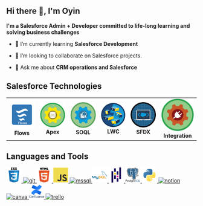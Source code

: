 ## Hi there 👋, I'm Oyin

**I'm a Salesforce Admin + Developer committed to life-long learning and solving business challenges**

- 🌱 I’m currently learning **Salesforce Development**
  
- 👯 I’m looking to collaborate on Salesforce projects.
  
- 💬 Ask me about **CRM operations and Salesforce**

## Salesforce Technologies


<table width="100%" style="border:0px;">
<tr style="border:0px;" >
  <td align="center" style="border:0px;">
      <img src="images/1_ck_ePugEOJgL4b0wBW-6mg.png" alt="Flow" style="width: 100px;"/>
      <br>
      <b>Flows</b>
  </td>
  <td align="center" style="border:0px;"><img src="images/fab27840d343cc13934e9cf1f4a41dbc_badge.webp" alt="Apex" style="width: 100px;"/><br><b>Apex</b></td>
   <td align="center" style="border:0px;"><img src="images/04607670444dbbe5aac7e77bc03c4fd1_badge.webp" alt="SOQL" style="width: 100px;"/><br><b>SOQL</b></td>
  <td align="center" style="border:0px;"><img src="images/v1549910120-trailhead_module_lightning-web-components-basics_jtkkt7.png" alt="LWC" style="width: 100px;"/><br><b>LWC</b></td>
  <td align="center" style="border:0px;"><img src="images/360c9a8c1ec8bff2fb3ea62215c09252_badge.webp" alt="SFDX" style="width: 100px;"/><br><b>SFDX</b></td>
 
  <td align="center" style="border:0px;"><img src="images/06d0e8f1f5b59f14d070f0f6e86dc5bd_badge.webp" alt="Integration" style="width: 100px;"/><br><b>Integration</b></td>
</tr>
</table>

## Languages and Tools
<p align="left"> <a href="https://www.w3schools.com/css/" target="_blank" rel="noreferrer"> <img src="https://raw.githubusercontent.com/devicons/devicon/master/icons/css3/css3-original-wordmark.svg" alt="css3" width="40" height="40"/> </a> <a href="https://git-scm.com/" target="_blank" rel="noreferrer"> <img src="https://www.vectorlogo.zone/logos/git-scm/git-scm-icon.svg" alt="git" width="40" height="40"/> </a> <a href="https://www.w3.org/html/" target="_blank" rel="noreferrer"> <img src="https://raw.githubusercontent.com/devicons/devicon/master/icons/html5/html5-original-wordmark.svg" alt="html5" width="40" height="40"/> </a> <a href="https://developer.mozilla.org/en-US/docs/Web/JavaScript" target="_blank" rel="noreferrer"> <img src="https://raw.githubusercontent.com/devicons/devicon/master/icons/javascript/javascript-original.svg" alt="javascript" width="40" height="40"/> </a>  <a href="https://www.microsoft.com/en-us/sql-server" target="_blank" rel="noreferrer"> <img src="https://www.svgrepo.com/show/303229/microsoft-sql-server-logo.svg" alt="mssql" width="40" height="40"/> </a> <a href="https://www.mysql.com/" target="_blank" rel="noreferrer"> <img src="https://raw.githubusercontent.com/devicons/devicon/master/icons/mysql/mysql-original-wordmark.svg" alt="mysql" width="40" height="40"/> </a> <a href="https://pandas.pydata.org/" target="_blank" rel="noreferrer"> <img src="https://raw.githubusercontent.com/devicons/devicon/2ae2a900d2f041da66e950e4d48052658d850630/icons/pandas/pandas-original.svg" alt="pandas" width="40" height="40"/> </a> <a href="https://www.postgresql.org" target="_blank" rel="noreferrer"> <img src="https://raw.githubusercontent.com/devicons/devicon/master/icons/postgresql/postgresql-original-wordmark.svg" alt="postgresql" width="40" height="40"/> </a> <a href="https://www.python.org" target="_blank" rel="noreferrer"> <img src="https://raw.githubusercontent.com/devicons/devicon/master/icons/python/python-original.svg" alt="python" width="40" height="40"/> </a> <a href="https://notion.so/" target="_blank" rel="noreferrer"> <img src="https://upload.wikimedia.org/wikipedia/commons/e/e9/Notion-logo.svg" alt="notion" width="40" height="40"/> </a> <a href="canva.com/" target="_blank" rel="noreferrer"> <img src="https://upload.wikimedia.org/wikipedia/en/b/bb/Canva_Logo.svg" alt="canva" width="40" height="40"/> </a> <a href="https://www.atlassian.com/software/confluence/" target="_blank" rel="noreferrer"> <img src="images/confluence-original-wordmark.svg" alt="confluence" width="40" height="40"/> </a><a href="https://trello.com/" target="_blank" rel="noreferrer"> <img src="https://upload.wikimedia.org/wikipedia/en/8/8c/Trello_logo.svg" alt="trello" width="40" height="40"/> </a> </p>




<!--
**Oyinfunke/Oyinfunke** is a ✨ _special_ ✨ repository because its `README.md` (this file) appears on your GitHub profile.

Here are some ideas to get you started:
<!-- - 🤔 I’m looking for help with 
- 🔭 I’m currently write on ..
## Connect With Me
**- Trailhead Profile:**
**- LinkedIn:**
**- Email:**
![Apex](https://raw.githubusercontent.com/Oyinfunke/Oyinfunke/refs/heads/main/images/fab27840d343cc13934e9cf1f4a41dbc_badge.webp)

<a href="https://trello.com/" target="_blank" rel="noreferrer"> <img src="https://upload.wikimedia.org/wikipedia/en/8/8c/Trello_logo.svg" alt="trello" width="40" height="40"/> </a> <a href="https://seaborn.pydata.org/" target="_blank" rel="noreferrer"> <img src="https://seaborn.pydata.org/_images/logo-mark-lightbg.svg" alt="seaborn" width="40" height="40"/> </a> <a href="https://www.tensorflow.org" target="_blank" rel="noreferrer"> <img src="https://www.vectorlogo.zone/logos/tensorflow/tensorflow-icon.svg" alt="tensorflow" width="40" height="40"/> </a> <a href="https://unity.com/" target="_blank" rel="noreferrer"> <img src="https://www.vectorlogo.zone/logos/unity3d/unity3d-icon.svg" alt="unity" width="40" height="40"/> </a> 
-->
